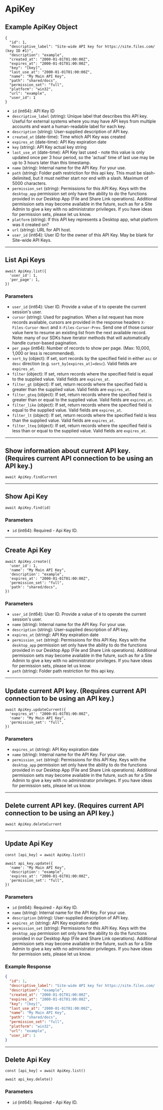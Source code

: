 # ApiKey

## Example ApiKey Object

```
{
  "id": 1,
  "descriptive_label": "Site-wide API key for https://site.files.com/ (key ID #1)",
  "description": "example",
  "created_at": "2000-01-01T01:00:00Z",
  "expires_at": "2000-01-01T01:00:00Z",
  "key": "[key]",
  "last_use_at": "2000-01-01T01:00:00Z",
  "name": "My Main API Key",
  "path": "shared/docs",
  "permission_set": "full",
  "platform": "win32",
  "url": "example",
  "user_id": 1
}
```

* `id` (int64): API Key ID
* `descriptive_label` (string): Unique label that describes this API key.  Useful for external systems where you may have API keys from multiple accounts and want a human-readable label for each key.
* `description` (string): User-supplied description of API key.
* `created_at` (date-time): Time which API Key was created
* `expires_at` (date-time): API Key expiration date
* `key` (string): API Key actual key string
* `last_use_at` (date-time): API Key last used - note this value is only updated once per 3 hour period, so the 'actual' time of last use may be up to 3 hours later than this timestamp.
* `name` (string): Internal name for the API Key.  For your use.
* `path` (string): Folder path restriction for this api key. This must be slash-delimited, but it must neither start nor end with a slash. Maximum of 5000 characters.
* `permission_set` (string): Permissions for this API Key.  Keys with the `desktop_app` permission set only have the ability to do the functions provided in our Desktop App (File and Share Link operations).  Additional permission sets may become available in the future, such as for a Site Admin to give a key with no administrator privileges.  If you have ideas for permission sets, please let us know.
* `platform` (string): If this API key represents a Desktop app, what platform was it created on?
* `url` (string): URL for API host.
* `user_id` (int64): User ID for the owner of this API Key.  May be blank for Site-wide API Keys.

---

## List Api Keys

```
await ApiKey.list({
  'user_id': 1,
  'per_page': 1,
})
```


### Parameters

* `user_id` (int64): User ID.  Provide a value of `0` to operate the current session's user.
* `cursor` (string): Used for pagination.  When a list request has more records available, cursors are provided in the response headers `X-Files-Cursor-Next` and `X-Files-Cursor-Prev`.  Send one of those cursor value here to resume an existing list from the next available record.  Note: many of our SDKs have iterator methods that will automatically handle cursor-based pagination.
* `per_page` (int64): Number of records to show per page.  (Max: 10,000, 1,000 or less is recommended).
* `sort_by` (object): If set, sort records by the specified field in either `asc` or `desc` direction (e.g. `sort_by[expires_at]=desc`). Valid fields are `expires_at`.
* `filter` (object): If set, return records where the specified field is equal to the supplied value. Valid fields are `expires_at`.
* `filter_gt` (object): If set, return records where the specified field is greater than the supplied value. Valid fields are `expires_at`.
* `filter_gteq` (object): If set, return records where the specified field is greater than or equal to the supplied value. Valid fields are `expires_at`.
* `filter_like` (object): If set, return records where the specified field is equal to the supplied value. Valid fields are `expires_at`.
* `filter_lt` (object): If set, return records where the specified field is less than the supplied value. Valid fields are `expires_at`.
* `filter_lteq` (object): If set, return records where the specified field is less than or equal to the supplied value. Valid fields are `expires_at`.

---

## Show information about current API key.  (Requires current API connection to be using an API key.)

```
await ApiKey.findCurrent
```


---

## Show Api Key

```
await ApiKey.find(id)
```


### Parameters

* `id` (int64): Required - Api Key ID.

---

## Create Api Key

```
await ApiKey.create({
  'user_id': 1,
  'name': "My Main API Key",
  'description': "example",
  'expires_at': "2000-01-01T01:00:00Z",
  'permission_set': "full",
  'path': "shared/docs",
})
```


### Parameters

* `user_id` (int64): User ID.  Provide a value of `0` to operate the current session's user.
* `name` (string): Internal name for the API Key.  For your use.
* `description` (string): User-supplied description of API key.
* `expires_at` (string): API Key expiration date
* `permission_set` (string): Permissions for this API Key.  Keys with the `desktop_app` permission set only have the ability to do the functions provided in our Desktop App (File and Share Link operations).  Additional permission sets may become available in the future, such as for a Site Admin to give a key with no administrator privileges.  If you have ideas for permission sets, please let us know.
* `path` (string): Folder path restriction for this api key.

---

## Update current API key.  (Requires current API connection to be using an API key.)

```
await ApiKey.updateCurrent({
  'expires_at': "2000-01-01T01:00:00Z",
  'name': "My Main API Key",
  'permission_set': "full",
})
```


### Parameters

* `expires_at` (string): API Key expiration date
* `name` (string): Internal name for the API Key.  For your use.
* `permission_set` (string): Permissions for this API Key.  Keys with the `desktop_app` permission set only have the ability to do the functions provided in our Desktop App (File and Share Link operations).  Additional permission sets may become available in the future, such as for a Site Admin to give a key with no administrator privileges.  If you have ideas for permission sets, please let us know.

---

## Delete current API key.  (Requires current API connection to be using an API key.)

```
await ApiKey.deleteCurrent
```


---

## Update Api Key

```
const [api_key] = await ApiKey.list()

await api_key.update({
  'name': "My Main API Key",
  'description': "example",
  'expires_at': "2000-01-01T01:00:00Z",
  'permission_set': "full",
})
```

### Parameters

* `id` (int64): Required - Api Key ID.
* `name` (string): Internal name for the API Key.  For your use.
* `description` (string): User-supplied description of API key.
* `expires_at` (string): API Key expiration date
* `permission_set` (string): Permissions for this API Key.  Keys with the `desktop_app` permission set only have the ability to do the functions provided in our Desktop App (File and Share Link operations).  Additional permission sets may become available in the future, such as for a Site Admin to give a key with no administrator privileges.  If you have ideas for permission sets, please let us know.

### Example Response

```json
{
  "id": 1,
  "descriptive_label": "Site-wide API key for https://site.files.com/ (key ID #1)",
  "description": "example",
  "created_at": "2000-01-01T01:00:00Z",
  "expires_at": "2000-01-01T01:00:00Z",
  "key": "[key]",
  "last_use_at": "2000-01-01T01:00:00Z",
  "name": "My Main API Key",
  "path": "shared/docs",
  "permission_set": "full",
  "platform": "win32",
  "url": "example",
  "user_id": 1
}
```

---

## Delete Api Key

```
const [api_key] = await ApiKey.list()

await api_key.delete()
```

### Parameters

* `id` (int64): Required - Api Key ID.

